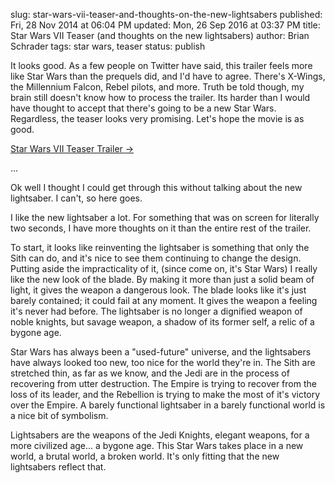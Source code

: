 slug: star-wars-vii-teaser-and-thoughts-on-the-new-lightsabers
published: Fri, 28 Nov 2014 at 06:04 PM
updated: Mon, 26 Sep 2016 at 03:37 PM
title: Star Wars VII Teaser (and thoughts on the new lightsabers) 
author: Brian Schrader
tags: star wars, teaser
status: publish

It looks good. As a few people on Twitter have said, this trailer feels more like Star Wars than the prequels did, and I'd have to agree. There's X-Wings, the Millennium Falcon, Rebel pilots, and more. Truth be told though, my brain still doesn't know how to process the trailer. Its harder than I would have thought to accept that there's going to be a new Star Wars. Regardless, the teaser looks very promising. Let's hope the movie is as good.

[Star Wars VII Teaser Trailer &#8594;](https://www.youtube.com/watch?v=OMOVFvcNfvE)

...

Ok well I thought I could get through this without talking about the new lightsaber. I can't, so here goes.

I like the new lightsaber a lot. For something that was on screen for literally two seconds, I have more thoughts on it than the entire rest of the trailer.

To start, it looks like reinventing the lightsaber is something that only the Sith can do, and it's nice to see them continuing to change the design. Putting aside the impracticality of it, (since come on, it's Star Wars) I really like the new look of the blade. By making it more than just a solid beam of light, it gives the weapon a dangerous look. The blade looks like it's just barely contained; it could fail at any moment. It gives the weapon a feeling it's never had before. The lightsaber is no longer a dignified weapon of noble knights, but savage weapon, a shadow of its former self, a relic of a bygone age.

Star Wars has always been a "used-future" universe, and the lightsabers have always looked too new, too nice for the world they're in. The Sith are stretched thin, as far as we know, and the Jedi are in the process of recovering from utter destruction. The Empire is trying to recover from the loss of its leader, and the Rebellion is trying to make the most of it's victory over the Empire. A barely functional lightsaber in a barely functional world is a nice bit of symbolism. 

Lightsabers are the weapons of the Jedi Knights, elegant weapons, for a more civilized age... a bygone age. This Star Wars takes place in a new world, a brutal world, a broken world. It's only fitting that the new lightsabers reflect that.